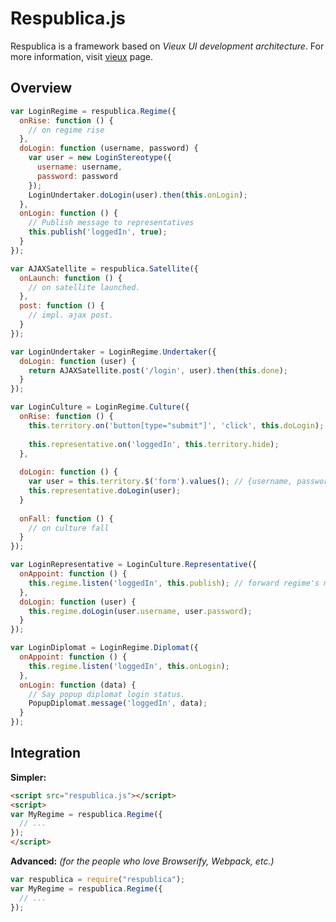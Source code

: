 # Respublica.js

Respublica is a framework based on *Vieux UI development architecture*. For more information, visit [vieux](http://github.com/vieuxjs/vieux) page.

## Overview

```javascript
var LoginRegime = respublica.Regime({
  onRise: function () {
    // on regime rise
  },
  doLogin: function (username, password) {
    var user = new LoginStereotype({
      username: username,
      password: password
    });
    LoginUndertaker.doLogin(user).then(this.onLogin);
  },
  onLogin: function () {
    // Publish message to representatives
    this.publish('loggedIn', true);
  }
});

var AJAXSatellite = respublica.Satellite({
  onLaunch: function () {
    // on satellite launched.
  },
  post: function () {
    // impl. ajax post.
  }
});

var LoginUndertaker = LoginRegime.Undertaker({
  doLogin: function (user) {
    return AJAXSatellite.post('/login', user).then(this.done);
  }
});

var LoginCulture = LoginRegime.Culture({
  onRise: function () {
    this.territory.on('button[type="submit"]', 'click', this.doLogin);
    
    this.representative.on('loggedIn', this.territory.hide);
  },
  
  doLogin: function () {
    var user = this.territory.$('form').values(); // {username, password}
    this.representative.doLogin(user);
  }
  
  onFall: function () {
    // on culture fall
  }
});

var LoginRepresentative = LoginCulture.Representative({
  onAppoint: function () {
    this.regime.listen('loggedIn', this.publish); // forward regime's message to culture
  },
  doLogin: function (user) {
    this.regime.doLogin(user.username, user.password);
  }
});

var LoginDiplomat = LoginRegime.Diplomat({
  onAppoint: function () {
    this.regime.listen('loggedIn', this.onLogin);
  },
  onLogin: function (data) {
    // Say popup diplomat login status.
    PopupDiplomat.message('loggedIn', data);
  }
});
```

## Integration

**Simpler:**
```html
<script src="respublica.js"></script>
<script>
var MyRegime = respublica.Regime({
  // ...
});
</script>
```

**Advanced:** *(for the people who love Browserify, Webpack, etc.)*
```javascript
var respublica = require("respublica");
var MyRegime = respublica.Regime({
  // ...
});
```

